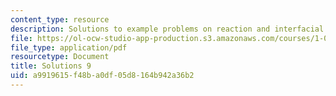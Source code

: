 ```yaml
---
content_type: resource
description: Solutions to example problems on reaction and interfacial exchange.
file: https://ol-ocw-studio-app-production.s3.amazonaws.com/courses/1-061-transport-processes-in-the-environment-fall-2008/a9919615f48ba0df05d8164b942a36b2_solutions9.pdf
file_type: application/pdf
resourcetype: Document
title: Solutions 9
uid: a9919615-f48b-a0df-05d8-164b942a36b2
---
```

